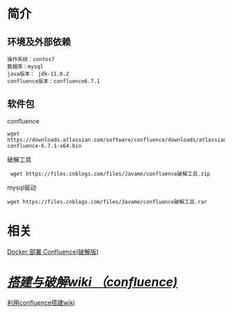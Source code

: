# 简介

## 环境及外部依赖

```
操作系统：contos7 
数据库：mysql 
java版本： jdk-11.0.2 
confluence版本：confluence6.7.1
```

## 软件包
confluence
``` 
wget https://downloads.atlassian.com/software/confluence/downloads/atlassian-confluence-6.7.1-x64.bin
```
 破解工具
```
 wget https://files.cnblogs.com/files/Javame/confluence破解工具.zip
```
 mysql驱动
 ```
 wget https://files.cnblogs.com/files/Javame/confluence破解工具.rar
 ```

# 相关

[Docker 部署 Confluence(破解版)](https://www.cnblogs.com/sanduzxcvbnm/p/13809276.html)

# ***[搭建与破解wiki （confluence) ](https://www.cnblogs.com/heaven-xi/p/11147073.html)***
[利用confluence搭建wiki](https://blog.51cto.com/u_13576471/2359101)
